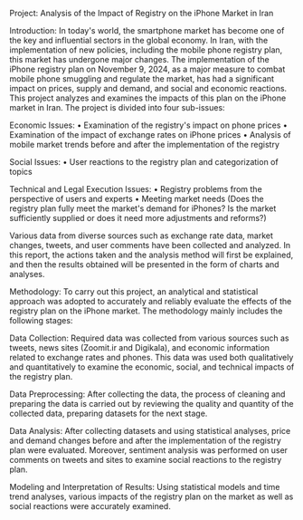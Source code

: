 Project: Analysis of the Impact of Registry on the iPhone Market in Iran

Introduction: In today's world, the smartphone market has become one of the key and influential sectors in the global economy. In Iran, with the implementation of new policies, including the mobile phone registry plan, this market has undergone major changes. The implementation of the iPhone registry plan on November 9, 2024, as a major measure to combat mobile phone smuggling and regulate the market, has had a significant impact on prices, supply and demand, and social and economic reactions. This project analyzes and examines the impacts of this plan on the iPhone market in Iran. The project is divided into four sub-issues:

Economic Issues: • Examination of the registry's impact on phone prices • Examination of the impact of exchange rates on iPhone prices • Analysis of mobile market trends before and after the implementation of the registry

Social Issues: • User reactions to the registry plan and categorization of topics

Technical and Legal Execution Issues: • Registry problems from the perspective of users and experts • Meeting market needs (Does the registry plan fully meet the market's demand for iPhones? Is the market sufficiently supplied or does it need more adjustments and reforms?)

Various data from diverse sources such as exchange rate data, market changes, tweets, and user comments have been collected and analyzed. In this report, the actions taken and the analysis method will first be explained, and then the results obtained will be presented in the form of charts and analyses.

Methodology: To carry out this project, an analytical and statistical approach was adopted to accurately and reliably evaluate the effects of the registry plan on the iPhone market. The methodology mainly includes the following stages:

Data Collection: Required data was collected from various sources such as tweets, news sites (Zoomit.ir and Digikala), and economic information related to exchange rates and phones. This data was used both qualitatively and quantitatively to examine the economic, social, and technical impacts of the registry plan.

Data Preprocessing: After collecting the data, the process of cleaning and preparing the data is carried out by reviewing the quality and quantity of the collected data, preparing datasets for the next stage.

Data Analysis: After collecting datasets and using statistical analyses, price and demand changes before and after the implementation of the registry plan were evaluated. Moreover, sentiment analysis was performed on user comments on tweets and sites to examine social reactions to the registry plan.

Modeling and Interpretation of Results: Using statistical models and time trend analyses, various impacts of the registry plan on the market as well as social reactions were accurately examined.
